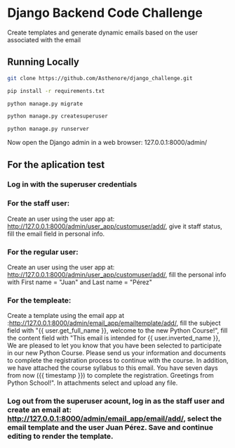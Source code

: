 # Django Backend Code Challenge
Create templates and generate dynamic emails based on the user associated with the email

## Running Locally

```bash
git clone https://github.com/Asthenore/django_challenge.git
```

```bash
pip install -r requirements.txt
```

```bash
python manage.py migrate
```

```bash
python manage.py createsuperuser
```

```bash
python manage.py runserver
```

Now open the Django admin in a web browser: 127.0.0.1:8000/admin/

## For the aplication test

### Log in with the superuser credentials
### For the staff user: 
Create an user using the user app at: http://127.0.0.1:8000/admin/user_app/customuser/add/, give it staff status, fill the email field in personal info.
### For the regular user: 
Create an user using the user app at: http://127.0.0.1:8000/admin/user_app/customuser/add/, fill the personal info with First name = "Juan" and Last name = "Pérez"

### For the templeate: 
Create a template using the email app at :http://127.0.0.1:8000/admin/email_app/emailtemplate/add/, fill the subject field with "{{ user.get_full_name }}, welcome to the new Python Course!", fill the content field with "This email is intended for {{ user.inverted_name }},
We are pleased to let you know that you have been selected to participate in our
new Python Course. Please send us your information and documents to
complete the registration process to continue with the course. In addition, we
have attached the course syllabus to this email.
You have seven days from now ({{ timestamp }}) to complete the registration.
Greetings from Python School!". In attachments select and upload any file.

### Log out from the superuser acount, log in as the staff user and create an email at: http://127.0.0.1:8000/admin/email_app/email/add/, select the email template and the user Juan Pérez. Save and continue editing to render the template.
